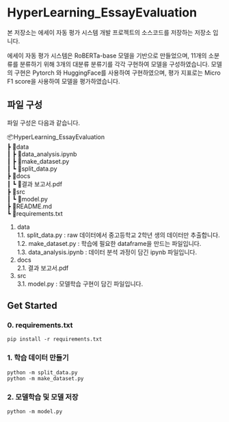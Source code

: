 # HyperLearning_EssayEvaluation

본 저장소는 에세이 자동 평가 시스템 개발 프로젝트의 소스코드를 저장하는 저장소 입니다.

에세이 자동 평가 시스템은 RoBERTa-base 모델을 기반으로 만들었으며, 11개의 소분류를 분류하기 위해 3개의 대분류 분류기를 각각 구현하여 모델을 구성하였습니다. 모델의 구현은 Pytorch 와 HuggingFace를 사용하여 구현하였으며, 평가 지표로는 Micro F1 score을 사용하여 모델을 평가하였습니다.

## 파일 구성
파일 구성은 다음과 같습니다.

📦HyperLearning_EssayEvaluation  
 ┣ 📂data  
 ┃ ┣ 📜data_analysis.ipynb  
 ┃ ┣ 📜make_dataset.py  
 ┃ ┗ 📜split_data.py  
 ┣ 📂docs  
 ┃ ┗ 📜결과 보고서.pdf  
 ┣ 📂src  
 ┃ ┗ 📜model.py  
 ┣ 📜README.md  
 ┗ 📜requirements.txt  

 1. data  
1.1. split_data.py : raw 데이터에서 중고등학교 2학년 생의 데이터만 추출합니다.  
1.2. make_dataset.py : 학습에 필요한 dataframe을 만드는 파일입니다.  
1.3. data_analysis.ipynb : 데이터 분석 과정이 담긴 ipynb 파일입니다.
 2. docs  
 2.1. 결과 보고서.pdf
 3. src  
 3.1. model.py : 모델학습 구현이 담긴 파일입니다.

 ## Get Started
### 0. requirements.txt
```
pip install -r requirements.txt
```
### 1. 학습 데이터 만들기
 ```
 python -m split_data.py
 python -m make_dataset.py
 ```

 ### 2. 모델학습 및 모델 저장
 ```
 python -m model.py
 ```
